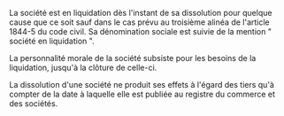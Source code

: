 La société est en liquidation dès l'instant de sa dissolution pour quelque cause que ce soit sauf dans le cas prévu au troisième alinéa de l'article 1844-5 du code civil. Sa dénomination sociale est suivie de la mention " société en liquidation ".

La personnalité morale de la société subsiste pour les besoins de la liquidation, jusqu'à la clôture de celle-ci.

La dissolution d'une société ne produit ses effets à l'égard des tiers qu'à compter de la date à laquelle elle est publiée au registre du commerce et des sociétés.
